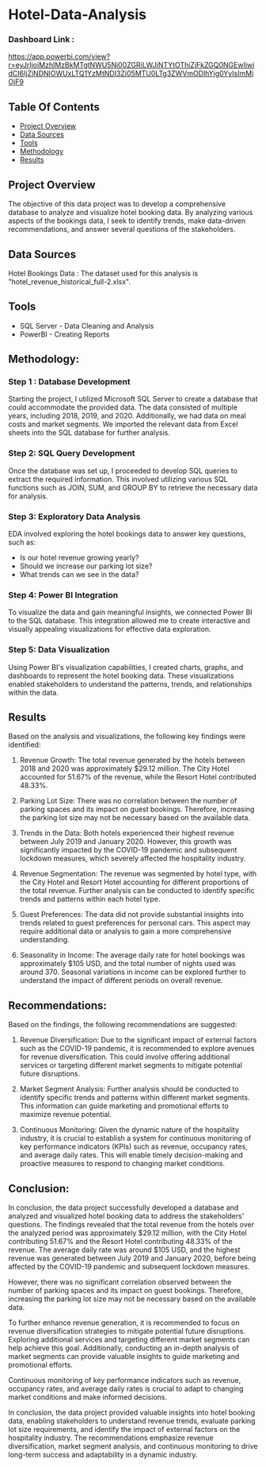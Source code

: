 # Hotel-Data-Analysis

### Dashboard Link : 
  https://app.powerbi.com/view?r=eyJrIjoiMzhlMzBkMTgtNWU5Ni00ZGRiLWJiNTYtOThiZjFkZGQ0NGEwIiwidCI6IjZjNDNlOWUxLTQ1YzMtNDI3Zi05MTU0LTg3ZWVmODlhYjg0YyIsImMiOjF9

## Table Of Contents

- [Project Overview](#project-overview)
- [Data Sources](#data-sources)
- [Tools](#tools)
- [Methodology](#methodology)
- [Results](#results)

## Project Overview  
The objective of this data project was to develop a comprehensive database to analyze and visualize hotel booking data. By analyzing various aspects of the bookings data, I seek to identify trends, make data-driven recommendations, and answer several questions of the stakeholders.

## Data Sources
Hotel Bookings Data : The dataset used for this analysis is "hotel_revenue_historical_full-2.xlsx".

## Tools
- SQL Server - Data Cleaning and Analysis
- PowerBI - Creating Reports

## Methodology:

### Step 1 : Database Development
Starting the project, I utilized Microsoft SQL Server to create a database that could accommodate the provided data. The data consisted of multiple years, including 2018, 2019, and 2020. Additionally, we had data on meal costs and market segments. We imported the relevant data from Excel sheets into the SQL database for further analysis.

### Step 2: SQL Query Development
Once the database was set up, I proceeded to develop SQL queries to extract the required information. This involved utilizing various SQL functions such as JOIN, SUM, and GROUP BY to retrieve the necessary data for analysis.

### Step 3: Exploratory Data Analysis
EDA involved exploring the hotel bookings data to answer key questions, such as:
- Is our hotel revenue growing yearly?
- Should we increase our parking lot size?
- What trends can we see in the data?

### Step 4: Power BI Integration
To visualize the data and gain meaningful insights, we connected Power BI to the SQL database. This integration allowed me to create interactive and visually appealing visualizations for effective data exploration.

### Step 5: Data Visualization
Using Power BI's visualization capabilities, I created charts, graphs, and dashboards to represent the hotel booking data. These visualizations enabled stakeholders to understand the patterns, trends, and relationships within the data.

## Results
Based on the analysis and visualizations, the following key findings were identified:

1. Revenue Growth: The total revenue generated by the hotels between 2018 and 2020 was approximately $29.12 million. The City Hotel accounted for 51.67% of the revenue, while the Resort Hotel contributed 48.33%.

2. Parking Lot Size: There was no correlation between the number of parking spaces and its impact on guest bookings. Therefore, increasing the parking lot size may not be necessary based on the available data.

3. Trends in the Data: Both hotels experienced their highest revenue between July 2019 and January 2020. However, this growth was significantly impacted by the COVID-19 pandemic and subsequent lockdown measures, which severely affected the hospitality industry.

4. Revenue Segmentation: The revenue was segmented by hotel type, with the City Hotel and Resort Hotel accounting for different proportions of the total revenue. Further analysis can be conducted to identify specific trends and patterns within each hotel type.

5. Guest Preferences: The data did not provide substantial insights into trends related to guest preferences for personal cars. This aspect may require additional data or analysis to gain a more comprehensive understanding.

6. Seasonality in Income: The average daily rate for hotel bookings was approximately $105 USD, and the total number of nights used was around 370. Seasonal variations in income can be explored further to understand the impact of different periods on overall revenue.

## Recommendations:
Based on the findings, the following recommendations are suggested:

1. Revenue Diversification: Due to the significant impact of external factors such as the COVID-19 pandemic, it is recommended to explore avenues for revenue diversification. This could involve offering additional services or targeting different market segments to mitigate potential future disruptions.

2. Market Segment Analysis: Further analysis should be conducted to identify specific trends and patterns within different market segments. This information can guide marketing and promotional efforts to maximize revenue potential.

3. Continuous Monitoring: Given the dynamic nature of the hospitality industry, it is crucial to establish a system for continuous monitoring of key performance indicators (KPIs) such as revenue, occupancy rates, and average daily rates. This will enable timely decision-making and proactive measures to respond to changing market conditions.

## Conclusion:
In conclusion, the data project successfully developed a database and analyzed and visualized hotel booking data to address the stakeholders' questions. The findings revealed that the total revenue from the hotels over the analyzed period was approximately $29.12 million, with the City Hotel contributing 51.67% and the Resort Hotel contributing 48.33% of the revenue. The average daily rate was around $105 USD, and the highest revenue was generated between July 2019 and January 2020, before being affected by the COVID-19 pandemic and subsequent lockdown measures.

However, there was no significant correlation observed between the number of parking spaces and its impact on guest bookings. Therefore, increasing the parking lot size may not be necessary based on the available data.

To further enhance revenue generation, it is recommended to focus on revenue diversification strategies to mitigate potential future disruptions. Exploring additional services and targeting different market segments can help achieve this goal. Additionally, conducting an in-depth analysis of market segments can provide valuable insights to guide marketing and promotional efforts.

Continuous monitoring of key performance indicators such as revenue, occupancy rates, and average daily rates is crucial to adapt to changing market conditions and make informed decisions.

In conclusion, the data project provided valuable insights into hotel booking data, enabling stakeholders to understand revenue trends, evaluate parking lot size requirements, and identify the impact of external factors on the hospitality industry. The recommendations emphasize revenue diversification, market segment analysis, and continuous monitoring to drive long-term success and adaptability in a dynamic industry.







